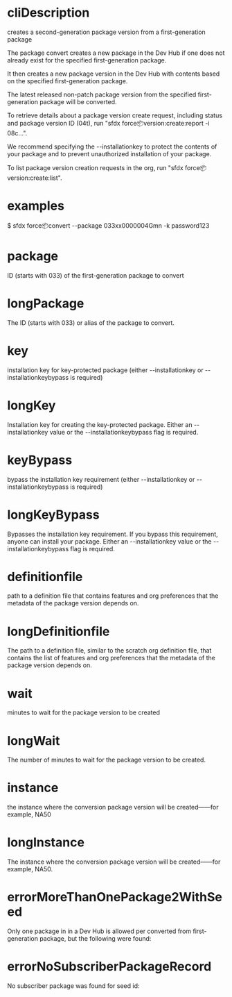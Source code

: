 # cliDescription

creates a second-generation package version from a first-generation package

The package convert creates a new package in the Dev Hub if one does not already exist for the specified first-generation package.

It then creates a new package version in the Dev Hub with contents based on the specified first-generation package.

The latest released non-patch package version from the specified first-generation package will be converted.

To retrieve details about a package version create request, including status and package version ID (04t), run "sfdx force:package:version:create:report -i 08c...".

We recommend specifying the --installationkey to protect the contents of your package and to prevent unauthorized installation of your package.

To list package version creation requests in the org, run "sfdx force:package:version:create:list".

# examples

$ sfdx force:package:convert --package 033xx0000004Gmn -k password123

# package

ID (starts with 033) of the first-generation package to convert

# longPackage

The ID (starts with 033) or alias of the package to convert.

# key

installation key for key-protected package (either --installationkey or --installationkeybypass is required)

# longKey

Installation key for creating the key-protected package. Either an --installationkey value or the --installationkeybypass flag is required.

# keyBypass

bypass the installation key requirement (either --installationkey or --installationkeybypass is required)

# longKeyBypass

Bypasses the installation key requirement. If you bypass this requirement, anyone can install your package. Either an --installationkey value or the --installationkeybypass flag is required.

# definitionfile

path to a definition file that contains features and org preferences that the metadata of the package version depends on.

# longDefinitionfile

The path to a definition file, similar to the scratch org definition file, that contains the list of features and org preferences that the metadata of the package version depends on.

# wait

minutes to wait for the package version to be created

# longWait

The number of minutes to wait for the package version to be created.

# instance

the instance where the conversion package version will be created——for example, NA50

# longInstance

The instance where the conversion package version will be created——for example, NA50.

# errorMoreThanOnePackage2WithSeed

Only one package in in a Dev Hub is allowed per converted from first-generation package, but the following were found:

# errorNoSubscriberPackageRecord

No subscriber package was found for seed id:
